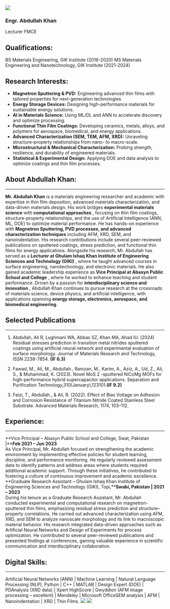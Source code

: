 [![](https://giki.edu.pk/wp-content/uploads/2019/10/DPP-227x300.jpg)](https://giki.edu.pk/wp-content/uploads/2019/10/DPP.jpg)
### Engr. Abdullah Khan
Lecturer FMCE
## Qualifications:
BS Materials Engineering, GIK Institute (2016-2020)
MS Materials Engineering and Nanotechnology, GIK Institute (2021-2024)
## Research Interests:
  * **Magnetron Sputtering & PVD:** Engineering advanced thin films with tailored properties for next-generation technologies.
  * **Energy Storage Devices:** Designing high-performance materials for sustainable energy solutions.
  * **AI in Materials Science:** Using ML/DL and ANN to accelerate discovery and optimize processing.
  * **Functional Thin Film Coatings:** Developing ceramics, metals, alloys, and polymers for aerospace, biomedical, and energy applications.
  * **Advanced Characterization (SEM, TEM, AFM, XRD):** Unraveling structure–property relationships from nano- to macro-scale.
  * **Microstructural & Mechanical Characterization:** Probing strength, resilience, and durability of engineered materials.
  * **Statistical & Experimental Design:** Applying DOE and data analysis to optimize coatings and thin film processes.


## **About Abdullah Khan:**
* * *
**Mr. Abdullah Khan** is a materials engineering researcher and academic with expertise in thin film deposition, advanced materials characterization, and data-driven materials design. His work bridges **experimental materials science** with **computational approaches** , focusing on thin film coatings, structure-property relationships, and the use of Artificial Intelligence (ANN, ML, DOE) to optimize material performance.
He has hands-on experience with **Magnetron Sputtering, PVD processes, and advanced characterization techniques** including AFM, XRD, SEM, and nanoindentation. His research contributions include several peer-reviewed publications on sputtered coatings, stress prediction, and functional thin films for energy applications.
Alongside his research, Mr. Abdullah has served as a **Lecturer at Ghulam Ishaq Khan Institute of Engineering Sciences and Technology (GIKI)** , where he taught advanced courses in surface engineering, nanotechnology, and electronic materials. He also gained academic leadership experience as **Vice Principal at Abasyn Public School and College** , where he worked to enhance teaching and student performance.
Driven by a passion for **interdisciplinary science and innovation** , Abdullah Khan continues to pursue research at the crossroads of materials science, device physics, and artificial intelligence, with applications spanning **energy storage, electronics, aerospace, and biomedical engineering**.
## Selected Publications
* * *
  1. Abdullah, Ali R, Lughmani WA, Abbas SZ, Khan MA, Ahad IU. (2024) Residual stresses prediction in transition metal nitrides sputtered coatings using artificial neural network and experimental evaluation of surface morphology. Journal of Materials Research and Technology, ISSN 2238-7854. **(IF 6.3)**


  1. Fawad, M., Ali, M., Abdullah., Ramzan, M., Karim, A., Aziz, A., Ud, Z., Ali, S., & Muhammad, K. (2023). Novel MoS 2 -sputtered NiCoMg MOFs for high-performance hybrid supercapacitor applications. Separation and Purification Technology,310(January),123101.**(IF 9.2)**


  1. Faizi, T., Abdullah., & Ali, R. (2022). Effect of Bias Voltage on Adhesion and Corrosion Resistance of Titanium Nitride Coated Stainless Steel Substrate. Advanced Materials Research, 1174, 103–112. 


## Experience:
* * *
**Vice Principal – Abasyn Public School and College, Swat, Pakistan |****Feb 2021 – Jun 2023**  
As Vice Principal, Mr. Abdullah focused on strengthening the academic environment by implementing effective policies for student learning, discipline, and performance monitoring. He regularly reviewed assessment data to identify patterns and address areas where students required additional academic support. Through these initiatives, he contributed to fostering a culture of continuous improvement and academic excellence.
**Graduate Research Assistant – Ghulam Ishaq Khan Institute of Engineering Sciences and Technology (GIKI), Topi,****Swabi, Pakistan | 2021 – 2023**  
During his tenure as a Graduate Research Assistant, Mr. Abdullah conducted experimental and computational research on magnetron-sputtered thin films, emphasizing residual stress prediction and structure–property correlations. He carried out advanced characterization using AFM, XRD, and SEM to analyze nanoscale morphology and its link to macroscopic material behavior. His research integrated data-driven approaches such as Artificial Neural Networks and Design of Experiments for process optimization. He contributed to several peer-reviewed publications and presented findings at conferences, gaining valuable experience in scientific communication and interdisciplinary collaboration.
## **Digital Skills:**
* * *
Artificial Neural Networks (ANN) | Machine Learning | Natural Language Processing (NLP), Python | C++ | MATLAB | Design Expert (DOE) | PDAnalysis (XRD data) | Xpert HighScore | Gwyddion (AFM image processing – excellent) | Mendeley | Microsoft OfficeSEM analysis | AFM | Nanoindentation | XRD | Thin Films.
![](https://giki.edu.pk/personnel/abdullah-khan/) ![](https://giki.edu.pk/personnel/abdullah-khan/)
